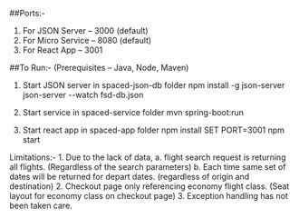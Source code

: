 ##Ports:- 
1.	For JSON Server – 3000 (default)
2.	For Micro Service – 8080 (default)
3.	For React App – 3001

##To Run:- (Prerequisites – Java, Node, Maven)
1.	Start JSON server in spaced-json-db folder
	npm install -g json-server
	json-server --watch fsd-db.json

2.	Start service in spaced-service folder
	mvn spring-boot:run

3.	Start react app in spaced-app folder
	npm install
	SET PORT=3001
	npm start

Limitations:-
	1.	Due to the lack of data, 
		a.	flight search request is returning all flights. (Regardless of the search parameters) 
		b.	Each time same set of dates will be returned for depart dates. (regardless of origin and destination)
	2.	Checkout page only referencing economy flight class. (Seat layout for economy class on checkout page)
	3.	Exception handling has not been taken care. 
